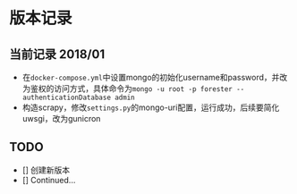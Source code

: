 # 版本记录

## 当前记录 2018/01

- 在`docker-compose.yml`中设置mongo的初始化username和password，并改为鉴权的访问方式，具体命令为`mongo -u root -p forester --authenticationDatabase admin`
- 构造scrapy，修改`settings.py`的mongo-uri配置，运行成功，后续要简化uwsgi，改为gunicron

## TODO

- [] 创建新版本
- [] Continued...